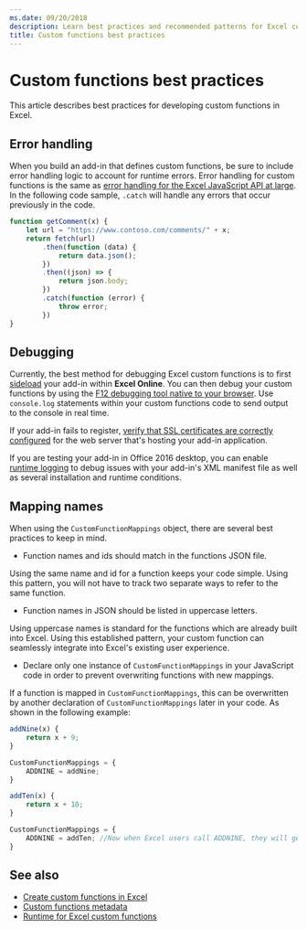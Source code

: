 ```yaml
---
ms.date: 09/20/2018
description: Learn best practices and recommended patterns for Excel custom functions.
title: Custom functions best practices
---
```


# Custom functions best practices

This article describes best practices for developing custom functions in Excel.

## Error handling

When you build an add-in that defines custom functions, be sure to include error handling logic to account for runtime errors. Error handling for custom functions is the same as [error handling for the Excel JavaScript API at large](excel-add-ins-error-handling.md). In the following code sample, `.catch` will handle any errors that occur previously in the code.

```js
function getComment(x) {
    let url = "https://www.contoso.com/comments/" + x;
    return fetch(url)
        .then(function (data) {
            return data.json();
        })
        .then((json) => {
            return json.body;
        })
        .catch(function (error) {
            throw error;
        })
}
```

## Debugging
Currently, the best method for debugging Excel custom functions is to first [sideload](../testing/sideload-office-add-ins-for-testing.md) your add-in within **Excel Online**. You can then debug your custom functions by using the [F12 debugging tool native to your browser](../testing/debug-add-ins-in-office-online.md). Use `console.log` statements within your custom functions code to send output to the console in real time.

If your add-in fails to register, [verify that SSL certificates are correctly configured](https://github.com/OfficeDev/generator-office/blob/master/src/docs/ssl.md) for the web server that's hosting your add-in application.

If you are testing your add-in in Office 2016 desktop, you can enable [runtime logging](../testing/troubleshoot-manifest.md#use-runtime-logging-to-debug-your-add-in) to debug issues with your add-in's XML manifest file as well as several installation and runtime conditions.


## Mapping names

When using the `CustomFunctionMappings` object, there are several best practices to keep in mind.

* Function names and ids should match in the functions JSON file.

Using the same name and id for a function keeps your code simple. Using this pattern, you will not have to track two separate ways to refer to the same function.  

* Function names in JSON should be listed in uppercase letters.

Using uppercase names is standard for the functions which are already built into Excel. Using this established pattern, your custom function can seamlessly integrate into Excel's existing user experience.

* Declare only one instance of `CustomFunctionMappings` in your JavaScript code in order to prevent overwriting functions with new mappings.

If a function is mapped in `CustomFunctionMappings`, this can be overwritten by another declaration of `CustomFunctionMappings` later in your code. As shown in the following example: 

```js
addNine(x) {
    return x + 9;
}

CustomFunctionMappings = {
    ADDNINE = addNine;
}

addTen(x) {
    return x + 10;
}

CustomFunctionMappings = {
    ADDNINE = addTen; //Now when Excel users call ADDNINE, they will get addTen
}
```


## See also

- [Create custom functions in Excel](custom-functions-overview.md)
- [Custom functions metadata](custom-functions-json.md)
- [Runtime for Excel custom functions](custom-functions-runtime.md)
